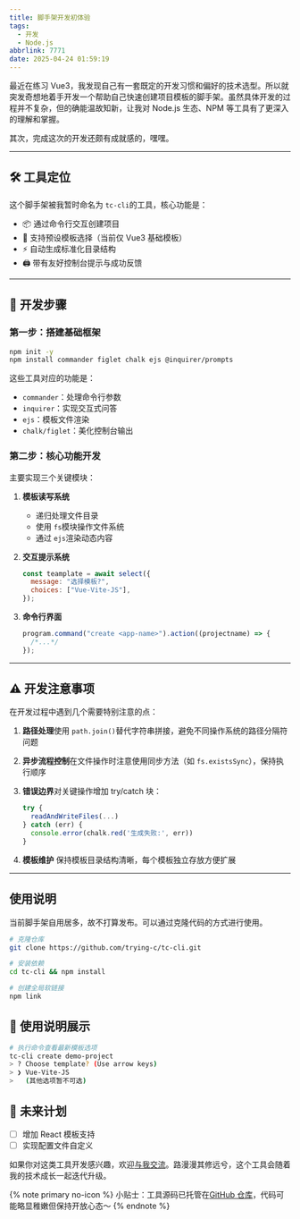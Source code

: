 ```yaml
---
title: 脚手架开发初体验
tags:
  - 开发
  - Node.js
abbrlink: 7771
date: 2025-04-24 01:59:19
---
```


最近在练习 Vue3，我发现自己有一套既定的开发习惯和偏好的技术选型。所以就突发奇想地着手开发一个帮助自己快速创建项目模板的脚手架。虽然具体开发的过程并不复杂，但的确能温故知新，让我对 Node.js 生态、NPM 等工具有了更深入的理解和掌握。

其次，完成这次的开发还颇有成就感的，嘿嘿。

---

## 🛠 工具定位

这个脚手架被我暂时命名为 `tc-cli`的工具，核心功能是：

- 📦 通过命令行交互创建项目
- 🎨 支持预设模板选择（当前仅 Vue3 基础模板）
- ⚡️ 自动生成标准化目录结构
- 🖨 带有友好控制台提示与成功反馈

---

## 🧩 开发步骤

### 第一步：搭建基础框架

```bash
npm init -y
npm install commander figlet chalk ejs @inquirer/prompts
```

这些工具对应的功能是：

- `commander`：处理命令行参数
- `inquirer`：实现交互式问答
- `ejs`：模板文件渲染
- `chalk/figlet`：美化控制台输出

### 第二步：核心功能开发

主要实现三个关键模块：

1. **模板读写系统**

   - 递归处理文件目录
   - 使用 `fs`模块操作文件系统
   - 通过 `ejs`渲染动态内容

2. **交互提示系统**

   ```javascript
   const teamplate = await select({
     message: "选择模板?",
     choices: ["Vue-Vite-JS"],
   });
   ```

3. **命令行界面**

   ```javascript
   program.command("create <app-name>").action((projectname) => {
     /*...*/
   });
   ```

---

## ⚠️ 开发注意事项

在开发过程中遇到几个需要特别注意的点：

1. **路径处理**使用 `path.join()`替代字符串拼接，避免不同操作系统的路径分隔符问题
2. **异步流程控制**在文件操作时注意使用同步方法（如 `fs.existsSync`），保持执行顺序
3. **错误边界**对关键操作增加 try/catch 块：

   ```javascript
   try {
     readAndWriteFiles(...)
   } catch (err) {
     console.error(chalk.red('生成失败:', err))
   }
   ```

4. **模板维护**
   保持模板目录结构清晰，每个模板独立存放方便扩展

---

## 使用说明

当前脚手架自用居多，故不打算发布。可以通过克隆代码的方式进行使用。

```bash
# 克隆仓库
git clone https://github.com/trying-c/tc-cli.git

# 安装依赖
cd tc-cli && npm install

# 创建全局软链接
npm link
```

## 🎯 使用说明展示

```bash
# 执行命令查看最新模板选项
tc-cli create demo-project
> ? Choose template? (Use arrow keys)
> ❯ Vue-Vite-JS
>   (其他选项暂不可选)
```

## 🌱 未来计划

- [ ] 增加 React 模板支持
- [ ] 实现配置文件自定义

如果你对这类工具开发感兴趣，欢迎[与我交流](mailto:trying-chung@qq.com)。路漫漫其修远兮，这个工具会随着我的技术成长一起迭代升级。

{% note primary no-icon %}
小贴士：工具源码已托管在[GitHub 仓库](https://github.com/trying-c/tc-cli)，代码可能略显稚嫩但保持开放心态～
{% endnote %}
